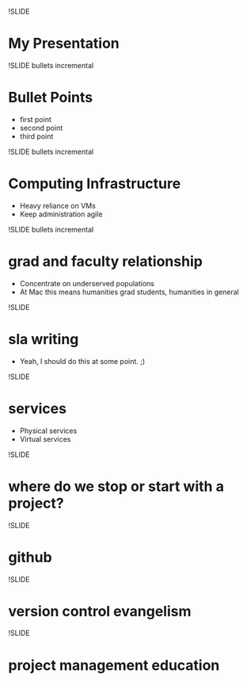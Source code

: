 !SLIDE 
# My Presentation #

!SLIDE bullets incremental
# Bullet Points #

* first point
* second point
* third point

!SLIDE bullets incremental
# Computing Infrastructure #
* Heavy reliance on VMs
* Keep administration agile


!SLIDE bullets incremental
# grad and faculty relationship #
* Concentrate on underserved populations
* At Mac this means humanities grad students, humanities in general
 
!SLIDE
# sla writing #
* Yeah, I should do this at some point. ;)

!SLIDE
# services #
* Physical services
* Virtual services

!SLIDE
# where do we stop or start with a project? #

!SLIDE
# github #

!SLIDE
# version control evangelism #

!SLIDE
# project management education #
